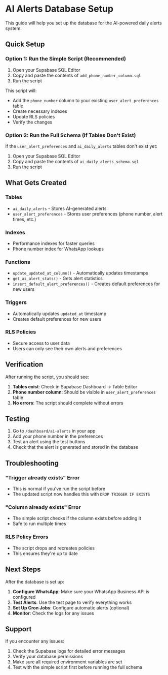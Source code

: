 # AI Alerts Database Setup

This guide will help you set up the database for the AI-powered daily alerts system.

## Quick Setup

### Option 1: Run the Simple Script (Recommended)

1. Open your Supabase SQL Editor
2. Copy and paste the contents of `add_phone_number_column.sql`
3. Run the script

This script will:
- Add the `phone_number` column to your existing `user_alert_preferences` table
- Create necessary indexes
- Update RLS policies
- Verify the changes

### Option 2: Run the Full Schema (If Tables Don't Exist)

If the `user_alert_preferences` and `ai_daily_alerts` tables don't exist yet:

1. Open your Supabase SQL Editor
2. Copy and paste the contents of `ai_daily_alerts_schema.sql`
3. Run the script

## What Gets Created

### Tables
- `ai_daily_alerts` - Stores AI-generated alerts
- `user_alert_preferences` - Stores user preferences (phone number, alert times, etc.)

### Indexes
- Performance indexes for faster queries
- Phone number index for WhatsApp lookups

### Functions
- `update_updated_at_column()` - Automatically updates timestamps
- `get_ai_alert_stats()` - Gets alert statistics
- `insert_default_alert_preferences()` - Creates default preferences for new users

### Triggers
- Automatically updates `updated_at` timestamp
- Creates default preferences for new users

### RLS Policies
- Secure access to user data
- Users can only see their own alerts and preferences

## Verification

After running the script, you should see:

1. **Tables exist**: Check in Supabase Dashboard → Table Editor
2. **Phone number column**: Should be visible in `user_alert_preferences` table
3. **No errors**: The script should complete without errors

## Testing

1. Go to `/dashboard/ai-alerts` in your app
2. Add your phone number in the preferences
3. Test an alert using the test buttons
4. Check that the alert is generated and stored in the database

## Troubleshooting

### "Trigger already exists" Error
- This is normal if you've run the script before
- The updated script now handles this with `DROP TRIGGER IF EXISTS`

### "Column already exists" Error
- The simple script checks if the column exists before adding it
- Safe to run multiple times

### RLS Policy Errors
- The script drops and recreates policies
- This ensures they're up to date

## Next Steps

After the database is set up:

1. **Configure WhatsApp**: Make sure your WhatsApp Business API is configured
2. **Test Alerts**: Use the test page to verify everything works
3. **Set Up Cron Jobs**: Configure automatic alerts (optional)
4. **Monitor**: Check the logs for any issues

## Support

If you encounter any issues:

1. Check the Supabase logs for detailed error messages
2. Verify your database permissions
3. Make sure all required environment variables are set
4. Test with the simple script first before running the full schema 